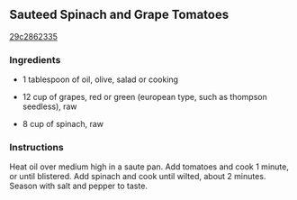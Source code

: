 ## Sauteed Spinach and Grape Tomatoes

[29c2862335](http://www.food.com/recipe/sauteed-spinach-and-grape-tomatoes-474967)

### Ingredients

 - 1 tablespoon of oil, olive, salad or cooking

 - 12 cup of grapes, red or green (european type, such as thompson seedless), raw

 - 8 cup of spinach, raw

### Instructions

Heat oil over medium high in a saute pan. Add tomatoes and cook 1 minute, or until blistered. Add spinach and cook until wilted, about 2 minutes. Season with salt and pepper to taste.